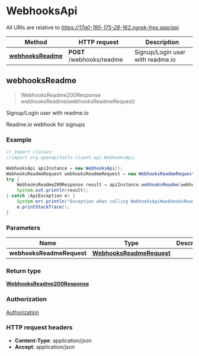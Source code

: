 # WebhooksApi

All URIs are relative to *https://17a0-195-175-28-162.ngrok-free.app/api*

Method | HTTP request | Description
------------- | ------------- | -------------
[**webhooksReadme**](WebhooksApi.md#webhooksReadme) | **POST** /webhooks/readme | Signup/Login user with readme.io



## webhooksReadme

> WebhooksReadme200Response webhooksReadme(webhooksReadmeRequest)

Signup/Login user with readme.io

Readme.io webhook for signups

### Example

```java
// Import classes:
//import org.openapitools.client.api.WebhooksApi;

WebhooksApi apiInstance = new WebhooksApi();
WebhooksReadmeRequest webhooksReadmeRequest = new WebhooksReadmeRequest(); // WebhooksReadmeRequest | 
try {
    WebhooksReadme200Response result = apiInstance.webhooksReadme(webhooksReadmeRequest);
    System.out.println(result);
} catch (ApiException e) {
    System.err.println("Exception when calling WebhooksApi#webhooksReadme");
    e.printStackTrace();
}
```

### Parameters


Name | Type | Description  | Notes
------------- | ------------- | ------------- | -------------
 **webhooksReadmeRequest** | [**WebhooksReadmeRequest**](WebhooksReadmeRequest.md)|  |

### Return type

[**WebhooksReadme200Response**](WebhooksReadme200Response.md)

### Authorization

[Authorization](../README.md#Authorization)

### HTTP request headers

- **Content-Type**: application/json
- **Accept**: application/json

